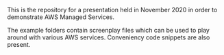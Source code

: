 This is the repository for a presentation held in November 2020 in order to demonstrate AWS Managed Services. 

The example folders contain screenplay files which can be used to play around with various AWS services. Conveniency code snippets are also present.
